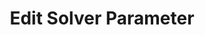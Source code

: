 ---
layout: default
title: Edit Solver Parameter
forward: solver-parameters#edit-solver-parameter
---
